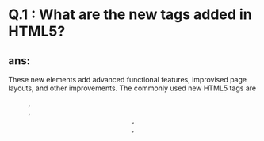 # Q.1 : What are the new tags added in HTML5?

## ans:

These new elements add advanced functional features, improvised page layouts, and other improvements. The commonly used new HTML5 tags are <figure>, <article>, <header>, <aside>,<audio>,<aside>,<main>,<footer>, <nav>,<section>,<canvas>,<datalist>,<embed> and <video> .

<figure> : Adds self-contained content like illustrations, diagrams, or photos.
<article> : Represents an independent article with content separate from the rest of the site.
<header> : Contains information related to the title and heading of the content.
<aside> : Describes content related to the main object of the web page but not its main intent.
<audio> : Used to insert audio into an HTML webpage.
<footer> : Defines a footer containing information like author details and copyright.
<nav> : Declares the navigational section of HTML documents.
<section> : Defines a section of documents, dividing content into sections and subsections.
<canvas> : Used to draw graphics on a web page using JavaScript.
<datalist> : Provides autocomplete feature for input elements.
<details> : Used for initially hidden content that can be displayed interactively.
<embed> : Embeds external multimedia content like audio or video into an HTML document.
<video> : Embeds video content such as movie clips in a document.

# Q.2 : How to embed audio and video in a webpage?

## ans:

To embed audio in HTML, we use the <audio> tag. Before HTML5, audio cannot be added to web pages in the Internet Explorer era. To play audio, we used web plugins like Flash. After the release of HTML5, it is possible. This tag supports Chrome, Firefox, Safari, Opera, and Edge in three audio formats – MP3, WAV, OGG. Only Safari browser doesn’t support OGG audio format.
Syntax:

<audio>
<source src="file_name" type="audio_file_type">
</audio>

Create a new HTML file in the same directory, called index. html . Add <audio> and <video> elements to the page; make them display the default browser controls. Give both of them <source> elements so that browsers will find the audio format they support best and load it.

# Q.3 : • Semantic element in HTML5?

## ans:

Semantic HTML elements are those that clearly describe their meaning in a machine-readable way. Elements such as <header> , <footer> and <article> are all considered semantic because they accurately describe the purpose of the element and the type of content that is inside them.

# Q.4 : Canvas and SVG tags?

## ans:

Canvas tag
The HTML <canvas> element is used to draw graphics, on the fly, via JavaScript. The <canvas> element is only a container for graphics. You must use JavaScript to actually draw the graphics. Canvas has several methods for drawing paths, boxes, circles, text, and adding images.
SVG tag
The HTML SVG is an acronym which stands for Scalable Vector Graphics. HTML SVG is a modularized language which is used to describe graphics in XML. It describe two-dimensional vector and mixed vector/raster graphics in XML. It is a W3C recommendation. SVG images and their behaviors are defined in XML text files.
